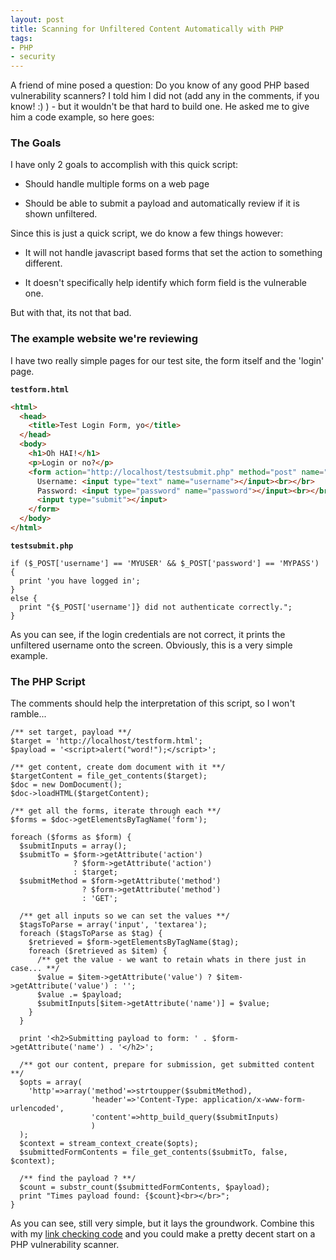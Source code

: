 ```yaml
---
layout: post
title: Scanning for Unfiltered Content Automatically with PHP
tags:
- PHP
- security
---
```

A friend of mine posed a question: Do you know of any good PHP based vulnerability scanners?  I told him I did not (add any in the comments, if you know! :) ) - but it wouldn't be that hard to build one.  He asked me to give him a code example, so here goes:

### The Goals

I have only 2 goals to accomplish with this quick script:

  * Should handle multiple forms on a web page

  * Should be able to submit a payload and automatically review if it is shown unfiltered.

Since this is just a quick script, we do know a few things however:

  * It will not handle javascript based forms that set the action to something different.

  * It doesn't specifically help identify which form field is the vulnerable one.

But with that, its not that bad.

### The example website we're reviewing

I have two really simple pages for our test site, the form itself and the 'login' page.

**`testform.html`**
```html
<html>
  <head>
    <title>Test Login Form, yo</title>
  </head>
  <body>
    <h1>Oh HAI!</h1>
    <p>Login or no?</p>
    <form action="http://localhost/testsubmit.php" method="post" name="login">
      Username: <input type="text" name="username"></input><br></br>
      Password: <input type="password" name="password"></input><br></br>
      <input type="submit"></input>
    </form>
  </body>
</html>
```

**`testsubmit.php`**
```php?start_inline=1
if ($_POST['username'] == 'MYUSER' && $_POST['password'] == 'MYPASS') {
  print 'you have logged in';
}
else {
  print "{$_POST['username']} did not authenticate correctly.";
}
```

As you can see, if the login credentials are not correct, it prints the unfiltered username onto the screen.  Obviously, this is a very simple example.

### The PHP Script

The comments should help the interpretation of this script, so I won't ramble...

```php?start_inline=1
/** set target, payload **/
$target = 'http://localhost/testform.html';
$payload = '<script>alert("word!");</script>';

/** get content, create dom document with it **/
$targetContent = file_get_contents($target);
$doc = new DomDocument();
$doc->loadHTML($targetContent);

/** get all the forms, iterate through each **/
$forms = $doc->getElementsByTagName('form');

foreach ($forms as $form) {
  $submitInputs = array();
  $submitTo = $form->getAttribute('action') 
              ? $form->getAttribute('action') 
              : $target;
  $submitMethod = $form->getAttribute('method') 
                ? $form->getAttribute('method') 
                : 'GET';

  /** get all inputs so we can set the values **/
  $tagsToParse = array('input', 'textarea');
  foreach ($tagsToParse as $tag) {
    $retrieved = $form->getElementsByTagName($tag);
    foreach ($retrieved as $item) {
      /** get the value - we want to retain whats in there just in case... **/
      $value = $item->getAttribute('value') ? $item->getAttribute('value') : '';
      $value .= $payload;
      $submitInputs[$item->getAttribute('name')] = $value;
    }
  }

  print '<h2>Submitting payload to form: ' . $form->getAttribute('name') . '</h2>';

  /** got our content, prepare for submission, get submitted content **/
  $opts = array(
    'http'=>array('method'=>strtoupper($submitMethod),
                  'header'=>'Content-Type: application/x-www-form-urlencoded',
                  'content'=>http_build_query($submitInputs)
                  )
  );
  $context = stream_context_create($opts);
  $submittedFormContents = file_get_contents($submitTo, false, $context);

  /** find the payload ? **/
  $count = substr_count($submittedFormContents, $payload);
  print "Times payload found: {$count}<br></br>";
}
```

As you can see, still very simple, but it lays the groundwork.  Combine this with my [link checking code](/blog/2008/03/19/link-checking-module-1st-attempt/) and you could make a pretty decent start on a PHP vulnerability scanner.
